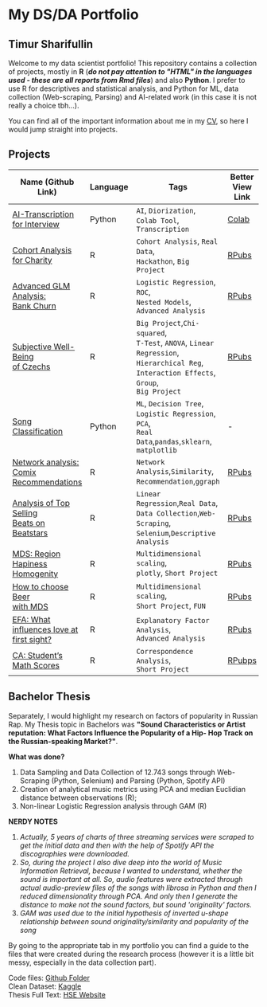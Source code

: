# My DS/DA Portfolio
## Timur Sharifullin

Welcome to my data scientist portfolio! This repository contains a collection of projects, mostly in **R** (***do not pay attention to "HTML" in the languages ​​used - these are all reports from Rmd files***) and also **Python**. I prefer to use R for descriptives and statistical analysis, and Python for ML, data collection (Web-scraping, Parsing) and AI-related work (in this case it is not really a choice tbh...). 

You can find all of the important information about me in my [CV](https://drive.google.com/file/d/11XiCNp62MQCrbYL68lCBQmrZm67Rt0IC/view?usp=sharing), so here I would jump straight into projects.

## Projects

| Name (Github Link) | Language | Tags | Better View Link |
| --- | --- | --- | --- |
| [AI-Transcription for Interview](https://github.com/tim-toothed/Portfolio_Projects/tree/b08b076cc87508f48e0e0ff10028139cb69bdf77/Python/AI_Transcription)| Python | `AI`, `Diorization`,<br> `Colab Tool`, `Transcription`| [Colab](https://colab.research.google.com/drive/1crLzZJYKfN39SdnNhH4OWAP53NDRgDYH?usp=sharing) |
| [Cohort Analysis for Charity](https://github.com/tim-toothed/Portfolio_Projects/tree/b08b076cc87508f48e0e0ff10028139cb69bdf77/R/Cohort_Analysis) | R | `Cohort Analysis`, `Real Data`,<br> `Hackathon`, `Big Project` | [RPubs](http://rpubs.com/tim_toothed/1121354) |
| [Advanced GLM Analysis:<br>Bank Churn](https://github.com/tim-toothed/Portfolio_Projects/tree/b08b076cc87508f48e0e0ff10028139cb69bdf77/R/Binary_Logistic_Regression-Churn_Prediction) | R | `Logistic Regression`, `ROC`,<br>`Nested Models`, <br>`Advanced Analysis` | [RPubs](https://rpubs.com/tim_toothed/1121357) | 
| [Subjective Well-Being<br>of Czechs](https://github.com/tim-toothed/Portfolio_Projects/tree/b08b076cc87508f48e0e0ff10028139cb69bdf77/R/Well-Being_of_Chezchs) | R | `Big Project`,`Chi-squared`,<br>`T-Test`, `ANOVA`, `Linear`<br>`Regression`, `Hierarchical Reg`,<br>`Interaction Effects`, `Group`,<br>`Big Project`| [RPubs](https://rpubs.com/tim_toothed/1122909) |
| [Song Classification](https://github.com/tim-toothed/Portfolio_Projects/tree/b08b076cc87508f48e0e0ff10028139cb69bdf77/Python/Song_Classification) | Python | `ML`, `Decision Tree`, <br>`Logistic Regression`, `PCA`,<br>`Real Data`,`pandas`,`sklearn`,<br>`matplotlib` | - |
| [Network analysis: Comix<br>Recommendations](https://github.com/tim-toothed/Portfolio_Projects/tree/19db06a15f1e012bf43b879483c60af82e95c044/R/Comix_Rec) | R | `Network Analysis`,`Similarity`,<br>`Recommendation`,`ggraph` | [RPubs](https://rpubs.com/tim_toothed/1122885) |
| [Analysis of Top Selling<br>Beats on Beatstars](https://github.com/tim-toothed/Portfolio_Projects/tree/19db06a15f1e012bf43b879483c60af82e95c044/R/Beatstars_Success) | R | `Linear Regression`,`Real Data`,<br>`Data Collection`,`Web-Scraping`,<br>`Selenium`,`Descriptive Analysis` | [RPubs](https://rpubs.com/tim_toothed/1121360) |
| [MDS: Region Hapiness<br>Homogenity](https://github.com/tim-toothed/Portfolio_Projects/tree/b08b076cc87508f48e0e0ff10028139cb69bdf77/R/MDS-Happiness) | R | `Multidimensional scaling`, <br>`plotly`, `Short Project` | [RPubs](https://rpubs.com/tim_toothed/mds_happiness) |
| [How to choose Beer<br>with MDS](https://github.com/tim-toothed/Portfolio_Projects/tree/b08b076cc87508f48e0e0ff10028139cb69bdf77/R/MDS-Beer) | R | `Multidimensional scaling`,<br> `Short Project`, `FUN` | [RPubs](https://rpubs.com/tim_toothed/1121367) |
| [EFA: What influences love at first sight?](https://github.com/tim-toothed/Portfolio_Projects/tree/b08b076cc87508f48e0e0ff10028139cb69bdf77/R/EFA_Speed_Dating) | R | `Explanatory Factor Analysis`,<br>`Advanced Analysis` | [RPubs](https://rpubs.com/tim_toothed/1123186) |
| [CA: Student’s<br>Math Scores](https://github.com/tim-toothed/Portfolio_Projects/tree/b08b076cc87508f48e0e0ff10028139cb69bdf77/R/CA-Students_Math_Score) | R | `Correspondence Analysis`,<br> `Short Project`| [RPubps](https://rpubs.com/tim_toothed/1122900) |

## Bachelor Thesis

Separately, I would highlight my research on factors of popularity in Russian Rap. My Thesis topic in Bachelors was **"Sound Сharacteristics or Artist reputation: What Factors Influence the Popularity of a Hip- Hop Track on the Russian-speaking Market?"**.

**What was done?**  
1. Data Sampling and Data Collection of 12.743 songs through Web- Scraping (Python, Selenium) and Parsing (Python, Spotify API)
2. Creation of analytical music metrics using PCA and median Euclidian distance between
observations (R);
3. Non-linear Logistic Regression analysis through GAM (R)

**NERDY NOTES**
1. *Actually, 5 years of charts of three streaming services were scraped to get the initial data and then with the help of Spotify API the discographies were downloaded.*   
2. *So, during the project I also dive deep into the world of Music Information Retrieval, because I wanted to understand, whether the sound is important at all. So, audio features were extracted through actual audio-preview files of the songs with librosa in Python and then I reduced dimensionality through PCA. And only then I generate the distance to make not the sound factors, but sound 'originality' factors.*  
3. *GAM was used due to the initial hypothesis of inverted u-shape relationship between sound originality/similarity and popularity of the song* 

By going to the appropriate tab in my portfolio you can find a guide to the files that were created during the research process (however it is a little bit messy, especially in the data collection part).

Code files: [Github Folder](https://github.com/tim-toothed/Portfolio_Projects/tree/0dc03b9e207243219547716e6e19ebb9cd4aff41/Thesis)   
Clean Dataset: [Kaggle](https://www.kaggle.com/datasets/timursharifullindata/russian-rap-2017-2022-dataset)   
Thesis Full Text: [HSE Website](https://spb.hse.ru/en/ba/soc/students/diplomas/835759635)


